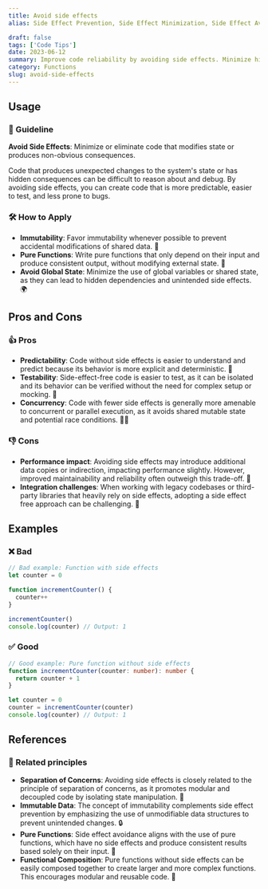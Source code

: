 ```yaml
---
title: Avoid side effects
alias: Side Effect Prevention, Side Effect Minimization, Side Effect Avoidance

draft: false
tags: ['Code Tips']
date: 2023-06-12
summary: Improve code reliability by avoiding side effects. Minimize hidden consequences, enhance predictability, and simplify testing.
category: Functions
slug: avoid-side-effects
---
```


## Usage

### 📝 Guideline

**Avoid Side Effects**: Minimize or eliminate code that modifies state or produces non-obvious consequences.

Code that produces unexpected changes to the system's state or has hidden consequences can be difficult to reason about and debug. By avoiding side effects, you can create code that is more predictable, easier to test, and less prone to bugs.

### 🛠️ How to Apply

- **Immutability**: Favor immutability whenever possible to prevent accidental modifications of shared data. 🚫
- **Pure Functions**: Write pure functions that only depend on their input and produce consistent output, without modifying external state. 🧪
- **Avoid Global State**: Minimize the use of global variables or shared state, as they can lead to hidden dependencies and unintended side effects. 🌍

## Pros and Cons

### 👍 Pros

- **Predictability**: Code without side effects is easier to understand and predict because its behavior is more explicit and deterministic. 🎯
- **Testability**: Side-effect-free code is easier to test, as it can be isolated and its behavior can be verified without the need for complex setup or mocking. 🧪
- **Concurrency**: Code with fewer side effects is generally more amenable to concurrent or parallel execution, as it avoids shared mutable state and potential race conditions. 🏃‍♂️

### 👎 Cons

- **Performance impact**: Avoiding side effects may introduce additional data copies or indirection, impacting performance slightly. However, improved maintainability and reliability often outweigh this trade-off. 🐢
- **Integration challenges**: When working with legacy codebases or third-party libraries that heavily rely on side effects, adopting a side effect free approach can be challenging. 🚧

## Examples

### ❌ Bad

```typescript
// Bad example: Function with side effects
let counter = 0

function incrementCounter() {
  counter++
}

incrementCounter()
console.log(counter) // Output: 1
```

### ✅ Good

```typescript
// Good example: Pure function without side effects
function incrementCounter(counter: number): number {
  return counter + 1
}

let counter = 0
counter = incrementCounter(counter)
console.log(counter) // Output: 1
```

## References

### 🔀 Related principles

- **Separation of Concerns**: Avoiding side effects is closely related to the principle of separation of concerns, as it promotes modular and decoupled code by isolating state manipulation. 🧩
- **Immutable Data**: The concept of immutability complements side effect prevention by emphasizing the use of unmodifiable data structures to prevent unintended changes. 🔒
- **Pure Functions**: Side effect avoidance aligns with the use of pure functions, which have no side effects and produce consistent results based solely on their input. 🧪
- **Functional Composition**: Pure functions without side effects can be easily composed together to create larger and more complex functions. This encourages modular and reusable code. 🔀
